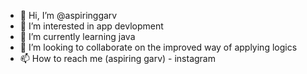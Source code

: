 - 👋 Hi, I’m @aspiringgarv
- 👀 I’m interested in app devlopment
- 🌱 I’m currently learning java
- 💞️ I’m looking to collaborate on the improved way of applying logics
- 📫 How to reach me (aspiring garv) - instagram

<!---
aspiringgarv/aspiringgarv is a ✨ special ✨ repository because its `README.md` (this file) appears on your GitHub profile.
You can click the Preview link to take a look at your changes.
--->
